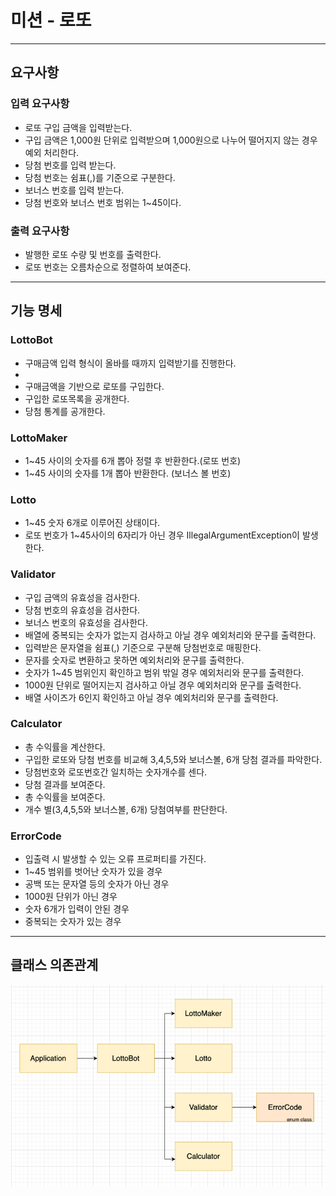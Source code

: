 # 미션 - 로또

---

## 요구사항

### 입력 요구사항

- 로또 구입 금액을 입력받는다.
- 구입 금액은 1,000원 단위로 입력받으며 1,000원으로 나누어 떨어지지 않는 경우 예외 처리한다.
- 당첨 번호를 입력 받는다.
- 당첨 번호는 쉼표(,)를 기준으로 구분한다.
- 보너스 번호를 입력 받는다.
- 당첨 번호와 보너스 번호 범위는 1~45이다.

### 출력 요구사항

- 발행한 로또 수량 및 번호를 출력한다.
- 로또 번호는 오름차순으로 정렬하여 보여준다.

---

## 기능 명세

### LottoBot

- 구매금액 입력 형식이 올바를 때까지 입력받기를 진행한다.
-
- 구매금액을 기반으로 로또를 구입한다.
- 구입한 로또목록을 공개한다.
- 당첨 통계를 공개한다.

### LottoMaker

- 1~45 사이의 숫자를 6개 뽑아 정렬 후 반환한다.(로또 번호)
- 1~45 사이의 숫자를 1개 뽑아 반환한다. (보너스 볼 번호)

### Lotto

- 1~45 숫자 6개로 이루어진 상태이다.
- 로또 번호가 1~45사이의 6자리가 아닌 경우 IllegalArgumentException이 발생한다.

### Validator

- 구입 금액의 유효성을 검사한다.
- 당첨 번호의 유효성을 검사한다.
- 보너스 번호의 유효성을 검사한다.
- 배열에 중복되는 숫자가 없는지 검사하고 아닐 경우 예외처리와 문구를 출력한다.
- 입력받은 문자열을 쉼표(,) 기준으로 구분해 당첨번호로 매핑한다.
- 문자를 숫자로 변환하고 못하면 예외처리와 문구를 출력한다.
- 숫자가 1~45 범위인지 확인하고 범위 밖일 경우 예외처리와 문구를 출력한다.
- 1000원 단위로 떨어지는지 검사하고 아닐 경우 예외처리와 문구를 출력한다.
- 배열 사이즈가 6인지 확인하고 아닐 경우 예외처리와 문구를 출력한다.

### Calculator

- 총 수익률을 계산한다.
- 구입한 로또와 당첨 번호를 비교해 3,4,5,5와 보너스볼, 6개 당첨 결과를 파악한다.
- 당첨번호와 로또번호간 일치하는 숫자개수를 센다.
- 당첨 결과를 보여준다.
- 총 수익률을 보여준다.
- 개수 별(3,4,5,5와 보너스볼, 6개) 당첨여부를 판단한다.

### ErrorCode

- 입출력 시 발생할 수 있는 오류 프로퍼티를 가진다.
- 1~45 범위를 벗어난 숫자가 있을 경우
- 공백 또는 문자열 등의 숫자가 아닌 경우
- 1000원 단위가 아닌 경우
- 숫자 6개가 입력이 안된 경우
- 중복되는 숫자가 있는 경우

---

## 클래스 의존관계

![img.png](img.png)